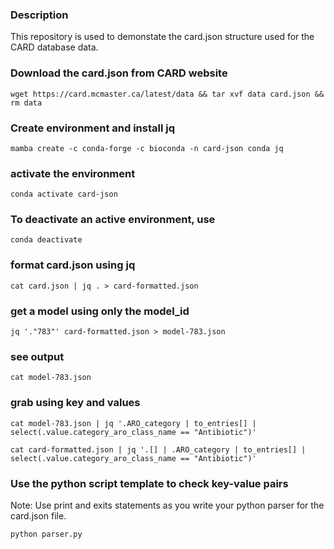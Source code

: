 ### Description

This repository is used to demonstate the card.json structure used for the CARD database data.

### Download the card.json from CARD website

```
wget https://card.mcmaster.ca/latest/data && tar xvf data card.json && rm data
```

### Create environment and install jq

```
mamba create -c conda-forge -c bioconda -n card-json conda jq
```

### activate the environment

```
conda activate card-json
```

### To deactivate an active environment, use

```
conda deactivate
```

### format card.json using jq

```
cat card.json | jq . > card-formatted.json
```
### get a model using only the model_id

```
jq '."783"' card-formatted.json > model-783.json
```

### see output

```
cat model-783.json
```

### grab using key and values

```
cat model-783.json | jq '.ARO_category | to_entries[] | select(.value.category_aro_class_name == "Antibiotic")'

cat card-formatted.json | jq '.[] | .ARO_category | to_entries[] | select(.value.category_aro_class_name == "Antibiotic")'
```

### Use the python script template to check key-value pairs

Note: Use print and exits statements as you write your python parser for the card.json file.

```
python parser.py
```